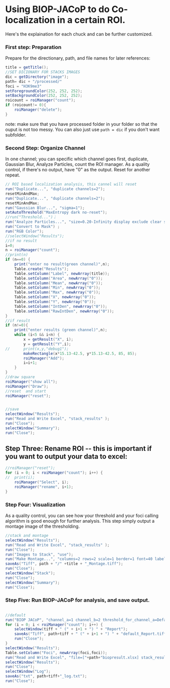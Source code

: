 # Using BIOP-JACoP to do Co-localization in a certain ROI.

Here's the explaination for each chuck and can be further customized. 

### First step: Preparation

Prepare for the directionary, path, and file names for later references:

```java
title = getTitle();
//SET DICIONARY FOR STACKS IMAGES
dic = getDirectory("image");
path= dic + "/processed/"
foci = "H3K9me3"
setForegroundColor(252, 252, 252);
setBackgroundColor(252, 252, 252);
roicount = roiManager("count");
if (roicount!= 0){
	roiManager("delete");
}
```

note: make sure that you have processed folder in your folder so that the ouput is not too messy. You can also just use `path = dic` if you don't want subfolder. 

### Second Step: Organize Channel

In one channel; you can specific which channel goes first, duplicate, Gaussian Blur, Analyze Particles, count the ROI manager. As a quality control, if there's no output, have "0" as the output. Reset for another repeat. 

```java
// ROI based localization analysis, this cannel will reset
run("Duplicate...", "duplicate channels=2");
resetMinAndMax;
run("Duplicate...", "duplicate channels=2");
resetMinAndMax;
run("Gaussian Blur...", "sigma=1");
setAutoThreshold("MaxEntropy dark no-reset");
//run("Threshold...")；
run("Analyze Particles...", "size=0.20-Infinity display exclude clear summarize overlay add composite");
run("Convert to Mask") ;
run("RGB Color");
//selectWindow("Results");
//if no result
i=0;
n = roiManager("count");
//print(n)
if (n==0) {
	print("enter no result(green channel)",n);
	Table.create("Results");
	Table.setColumn("Label", newArray(title));
	Table.setColumn("Area", newArray("0"));
	Table.setColumn("Mean", newArray("0"));
	Table.setColumn("Min", newArray("0"));
	Table.setColumn("Max", newArray("0"));
	Table.setColumn("X", newArray("0"));
	Table.setColumn("Y", newArray("0"));
	Table.setColumn("IntDen", newArray("0"));
	Table.setColumn("RawIntDen", newArray("0"));
}
//if result
if (n!=0){
	print("enter results (green channel)",n);
	while (i<5 && i<n) {
		x = getResult("X", i);
    	y = getResult("Y",i);
//    	print(x,y,"debug1");
    	makeRectangle(x*15.13-42.5, y*15.13-42.5, 85, 85);
    	roiManager("Add");
		i=i+1;
	}
}
//draw square
roiManager("show all");
roiManager("Draw");
//reset  and start
roiManager("reset");


//save 
selectWindow("Results");
run("Read and Write Excel", "stack_results" );
run("Close");
selectWindow("Summary");
run("Close");


```

## Step Three: Rename ROI -- this is important if you want to output your data to excel: 

```java
//roiManager("reset");
for (i = 0; i < roiManager("count"); i++) {
//	print(i);
	roiManager("Select", i);
	roiManager("rename", i+1);
}
```

### Step Four: Visualization

As a quality control, you can see how your threshold and your foci calling algorithm is good enough for further analysis. This step simply output a montage image of the thresholding. 

```java
//stack and montage
selectWindow("Results");
run("Read and Write Excel", "stack_results" );
run("Close");
run("Images to Stack", "use");
run("Make Montage...", "columns=2 rows=2 scale=1 border=1 font=40 label use");
saveAs("Tiff", path + "/" +title + "_Montage.tiff");
run("Close");
selectWindow("Stack");
run("Close");
selectWindow("Summary");
run("Close");
```

### Step Five: Run BIOP-JACoP for analysis, and save output. 

```java

//default 
run("BIOP JACoP", "channel_a=1 channel_b=2 threshold_for_channel_a=Default threshold_for_channel_b=Default manual_threshold_a=0 manual_threshold_b=0 crop_rois get_pearsons get_spearmanrank get_manders get_overlap costes_block_size=5 costes_number_of_shuffling=100");
for (i = 0; i < roiManager("count"); i++) {
	selectWindow(tiff + " (" + i+1 + ") " + "Report");
	saveAs("Tiff", path+tiff + " (" + i+1 + ") " + "default_Report.tiff");
	run("Close");	
}
selectWindow("Results");
Table.setColumn("Foci", newArray(foci,foci));
run("Read and Write Excel", "file=["+path+"biopresult.xlsx] stack_results" );
selectWindow("Results");
run("Close");
selectWindow("Log");
saveAs("txt", path+tiff+"_log.txt");
run("Close");
```
